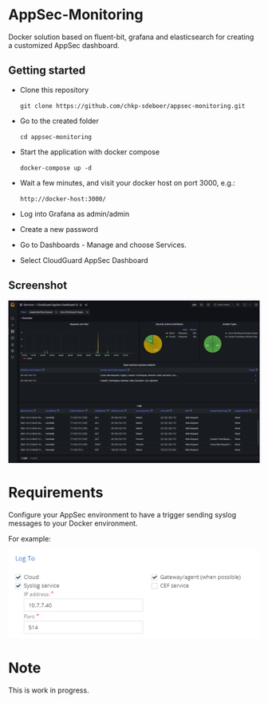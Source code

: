 # AppSec-Monitoring
Docker solution based on fluent-bit, grafana and elasticsearch for creating a customized AppSec dashboard.

## Getting started

- Clone this repository

    ```git clone https://github.com/chkp-sdeboer/appsec-monitoring.git```

- Go to the created folder

    ```cd appsec-monitoring```

- Start the application with docker compose

    ```docker-compose up -d```

- Wait a few minutes, and visit your docker host on port 3000, e.g.:

    ```http://docker-host:3000/```

- Log into Grafana as admin/admin
- Create a new password
- Go to Dashboards - Manage and choose Services.
- Select CloudGuard AppSec Dashboard

## Screenshot

![](images/screenshot.png)

# Requirements
Configure your AppSec environment to have a trigger sending syslog messages to your Docker environment. 

For example:

![](images/syslog.png)

# Note
This is work in progress.